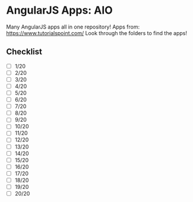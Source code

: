 # AngularJS Apps: AIO
Many AngularJS apps all in one repository! Apps from: https://www.tutorialspoint.com/
Look through the folders to find the apps!

## Checklist
- [ ] 1/20
- [ ] 2/20
- [ ] 3/20
- [ ] 4/20
- [ ] 5/20
- [ ] 6/20
- [ ] 7/20
- [ ] 8/20
- [ ] 9/20
- [ ] 10/20
- [ ] 11/20
- [ ] 12/20
- [ ] 13/20
- [ ] 14/20
- [ ] 15/20
- [ ] 16/20
- [ ] 17/20
- [ ] 18/20
- [ ] 19/20
- [ ] 20/20
